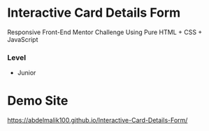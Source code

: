 # Interactive Card Details Form

Responsive Front-End Mentor Challenge Using Pure HTML + CSS + JavaScript

### Level

- Junior

# Demo Site
https://abdelmalik100.github.io/Interactive-Card-Details-Form/
